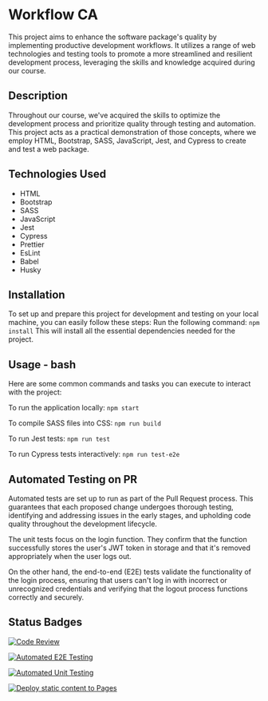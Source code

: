 # Workflow CA
This project aims to enhance the software package's quality by implementing productive development workflows. It utilizes a range of web technologies and testing tools to promote a more streamlined and resilient development process, leveraging the skills and knowledge acquired during our course.

## Description 
Throughout our course, we've acquired the skills to optimize the development process and prioritize quality through testing and automation. This project acts as a practical demonstration of those concepts, where we employ HTML, Bootstrap, SASS, JavaScript, Jest, and Cypress to create and test a web package.

## Technologies Used

- HTML
- Bootstrap
- SASS
- JavaScript
- Jest
- Cypress
- Prettier
- EsLint
- Babel
- Husky

## Installation
To set up and prepare this project for development and testing on your local machine, you can easily follow these steps:
Run the following command:
```npm install```
This will install all the essential dependencies needed for the project.

## Usage - bash
Here are some common commands and tasks you can execute to interact with the project:

To run the application locally: ```npm start```

To compile SASS files into CSS: ```npm run build```

To run Jest tests: ```npm run test```

To run Cypress tests interactively: ```npm run test-e2e```

## Automated Testing on PR
Automated tests are set up to run as part of the Pull Request process. This guarantees that each proposed change undergoes thorough testing, identifying and addressing issues in the early stages, and upholding code quality throughout the development lifecycle.

The unit tests focus on the login function. They confirm that the function successfully stores the user's JWT token in storage and that it's removed appropriately when the user logs out.

On the other hand, the end-to-end (E2E) tests validate the functionality of the login process, ensuring that users can't log in with incorrect or unrecognized credentials and verifying that the logout process functions correctly and securely.
## Status Badges
[![Code Review](https://github.com/LineNil/social-media-client/actions/workflows/gpt.yml/badge.svg)](https://github.com/LineNil/social-media-client/actions/workflows/gpt.yml)


[![Automated E2E Testing](https://github.com/LineNil/social-media-client/actions/workflows/e2e-test.yml/badge.svg)](https://github.com/LineNil/social-media-client/actions/workflows/e2e-test.yml)

[![Automated Unit Testing](https://github.com/LineNil/social-media-client/actions/workflows/unit-test.yml/badge.svg)](https://github.com/LineNil/social-media-client/actions/workflows/unit-test.yml)

[![Deploy static content to Pages](https://github.com/LineNil/social-media-client/actions/workflows/pages.yml/badge.svg)](https://github.com/LineNil/social-media-client/actions/workflows/pages.yml)



